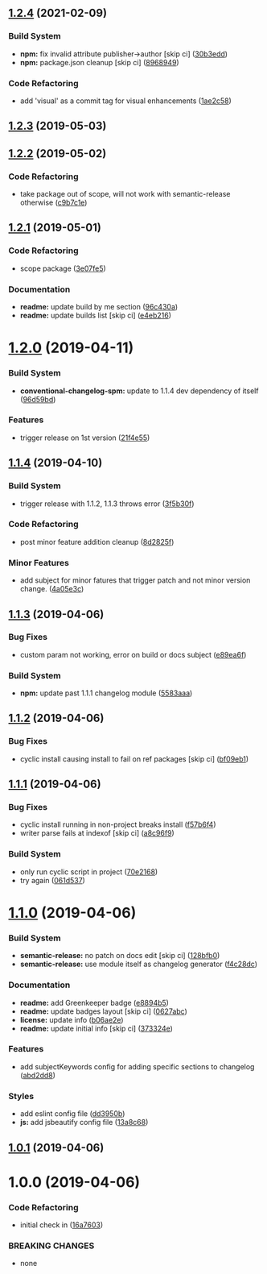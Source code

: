## [1.2.4](https://github.com/spmeesseman/conventional-changelog-spm/compare/v1.2.3...v1.2.4) (2021-02-09)


### Build System

* **npm:** fix invalid attribute publisher->author [skip ci] ([30b3edd](https://github.com/spmeesseman/conventional-changelog-spm/commit/30b3edd))
* **npm:** package.json cleanup [skip ci] ([8968949](https://github.com/spmeesseman/conventional-changelog-spm/commit/8968949))


### Code Refactoring

* add 'visual' as a commit tag for visual enhancements ([1ae2c58](https://github.com/spmeesseman/conventional-changelog-spm/commit/1ae2c58))

## [1.2.3](https://github.com/spmeesseman/conventional-changelog-spm/compare/v1.2.2...v1.2.3) (2019-05-03)

## [1.2.2](https://github.com/spmeesseman/conventional-changelog-spm/compare/v1.2.1...v1.2.2) (2019-05-02)


### Code Refactoring

* take package out of scope, will not work with semantic-release otherwise ([c9b7c1e](https://github.com/spmeesseman/conventional-changelog-spm/commit/c9b7c1e))

## [1.2.1](https://github.com/spmeesseman/conventional-changelog-spm/compare/v1.2.0...v1.2.1) (2019-05-01)


### Code Refactoring

* scope package ([3e07fe5](https://github.com/spmeesseman/conventional-changelog-spm/commit/3e07fe5))


### Documentation

* **readme:** update build by me section ([96c430a](https://github.com/spmeesseman/conventional-changelog-spm/commit/96c430a))
* **readme:** update builds list [skip ci] ([e4eb216](https://github.com/spmeesseman/conventional-changelog-spm/commit/e4eb216))

# [1.2.0](https://github.com/spmeesseman/conventional-changelog-spm/compare/v1.1.4...v1.2.0) (2019-04-11)


### Build System

* **conventional-changelog-spm:** update to 1.1.4 dev dependency of itself ([96d59bd](https://github.com/spmeesseman/conventional-changelog-spm/commit/96d59bd))


### Features

* trigger release on 1st version ([21f4e55](https://github.com/spmeesseman/conventional-changelog-spm/commit/21f4e55))

## [1.1.4](https://github.com/spmeesseman/conventional-changelog-spm/compare/v1.1.3...v1.1.4) (2019-04-10)


### Build System

* trigger release with 1.1.2, 1.1.3 throws error ([3f5b30f](https://github.com/spmeesseman/conventional-changelog-spm/commit/3f5b30f))


### Code Refactoring

* post minor feature addition cleanup ([8d2825f](https://github.com/spmeesseman/conventional-changelog-spm/commit/8d2825f))


### Minor Features

* add subject for minor fatures that trigger patch and not minor version change. ([4a05e3c](https://github.com/spmeesseman/conventional-changelog-spm/commit/4a05e3c))

## [1.1.3](https://github.com/spmeesseman/conventional-changelog-spm/compare/v1.1.2...v1.1.3) (2019-04-06)


### Bug Fixes

* custom param not working, error on build or docs subject ([e89ea6f](https://github.com/spmeesseman/conventional-changelog-spm/commit/e89ea6f))


### Build System

* **npm:** update past 1.1.1 changelog module ([5583aaa](https://github.com/spmeesseman/conventional-changelog-spm/commit/5583aaa))

## [1.1.2](https://github.com/spmeesseman/conventional-changelog-spm/compare/v1.1.1...v1.1.2) (2019-04-06)


### Bug Fixes

* cyclic install causing install to fail on ref packages [skip ci] ([bf09eb1](https://github.com/spmeesseman/conventional-changelog-spm/commit/bf09eb1))

## [1.1.1](https://github.com/spmeesseman/conventional-changelog-spm/compare/v1.1.0...v1.1.1) (2019-04-06)


### Bug Fixes

* cyclic install running in non-project breaks install ([f57b6f4](https://github.com/spmeesseman/conventional-changelog-spm/commit/f57b6f4))
* writer parse fails at indexof [skip ci] ([a8c96f9](https://github.com/spmeesseman/conventional-changelog-spm/commit/a8c96f9))


### Build System

* only run cyclic script in project ([70e2168](https://github.com/spmeesseman/conventional-changelog-spm/commit/70e2168))
* try again ([061d537](https://github.com/spmeesseman/conventional-changelog-spm/commit/061d537))

# [1.1.0](https://github.com/spmeesseman/conventional-changelog-spm/compare/v1.0.1...v1.1.0) (2019-04-06)


### Build System

* **semantic-release:** no patch on docs edit [skip ci] ([128bfb0](https://github.com/spmeesseman/conventional-changelog-spm/commit/128bfb0))
* **semantic-release:** use module itself as changelog generator ([f4c28dc](https://github.com/spmeesseman/conventional-changelog-spm/commit/f4c28dc))


### Documentation

* **readme:** add Greenkeeper badge ([e8894b5](https://github.com/spmeesseman/conventional-changelog-spm/commit/e8894b5))
* **readme:** update badges layout [skip ci] ([0627abc](https://github.com/spmeesseman/conventional-changelog-spm/commit/0627abc))
* **license:** update info ([b06ae2e](https://github.com/spmeesseman/conventional-changelog-spm/commit/b06ae2e))
* **readme:** update initial info [skip ci] ([373324e](https://github.com/spmeesseman/conventional-changelog-spm/commit/373324e))


### Features

* add subjectKeywords config for adding specific sections to changelog ([abd2dd8](https://github.com/spmeesseman/conventional-changelog-spm/commit/abd2dd8))


### Styles

* add eslint config file ([dd3950b](https://github.com/spmeesseman/conventional-changelog-spm/commit/dd3950b))
* **js:** add jsbeautify config file ([13a8c68](https://github.com/spmeesseman/conventional-changelog-spm/commit/13a8c68))

## [1.0.1](https://github.com/spmeesseman/conventional-changelog-spm/compare/v1.0.0...v1.0.1) (2019-04-06)

# 1.0.0 (2019-04-06)


### Code Refactoring

* initial check in ([16a7603](https://github.com/spmeesseman/conventional-changelog-spm/commit/16a7603))


### BREAKING CHANGES

* none

